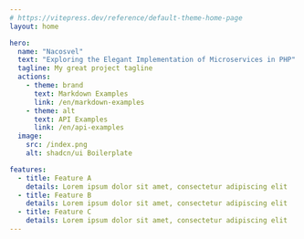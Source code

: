```yaml
---
# https://vitepress.dev/reference/default-theme-home-page
layout: home

hero:
  name: "Nacosvel"
  text: "Exploring the Elegant Implementation of Microservices in PHP"
  tagline: My great project tagline
  actions:
    - theme: brand
      text: Markdown Examples
      link: /en/markdown-examples
    - theme: alt
      text: API Examples
      link: /en/api-examples
  image:
    src: /index.png
    alt: shadcn/ui Boilerplate

features:
  - title: Feature A
    details: Lorem ipsum dolor sit amet, consectetur adipiscing elit
  - title: Feature B
    details: Lorem ipsum dolor sit amet, consectetur adipiscing elit
  - title: Feature C
    details: Lorem ipsum dolor sit amet, consectetur adipiscing elit
---
```


